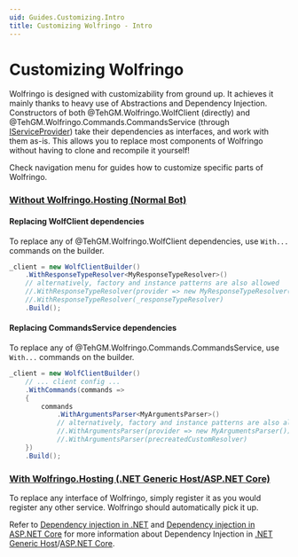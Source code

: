 ```yaml
---
uid: Guides.Customizing.Intro
title: Customizing Wolfringo - Intro
---
```


# Customizing Wolfringo
Wolfringo is designed with customizability from ground up. It achieves it mainly thanks to heavy use of Abstractions and Dependency Injection. Constructors of both @TehGM.Wolfringo.WolfClient (directly) and @TehGM.Wolfringo.Commands.CommandsService (through [IServiceProvider](xref:System.IServiceProvider)) take their dependencies as interfaces, and work with them as-is. This allows you to replace most components of Wolfringo without having to clone and recompile it yourself!

Check navigation menu for guides how to customize specific parts of Wolfringo.

### [Without Wolfringo.Hosting (Normal Bot)](#tab/configuring-normal-bot)
#### Replacing WolfClient dependencies
To replace any of @TehGM.Wolfringo.WolfClient dependencies, use `With...` commands on the builder.
```csharp
_client = new WolfClientBuilder()
    .WithResponseTypeResolver<MyResponseTypeResolver>()
    // alternatively, factory and instance patterns are also allowed
    //.WithResponseTypeResolver(provider => new MyResponseTypeResolver())
    //.WithResponseTypeResolver(_responseTypeResolver)
    .Build();
```

#### Replacing CommandsService dependencies
To replace any of @TehGM.Wolfringo.Commands.CommandsService, use `With...` commands on the builder.

```csharp
_client = new WolfClientBuilder()
    // ... client config ...
    .WithCommands(commands =>
    {
        commands
            .WithArgumentsParser<MyArgumentsParser>()
            // alternatively, factory and instance patterns are also allowed
            //.WithArgumentsParser(provider => new MyArgumentsParser())
            //.WithArgumentsParser(precreatedCustomResolver)
    })
    .Build();
```

### [With Wolfringo.Hosting (.NET Generic Host/ASP.NET Core)](#tab/configuring-hosted-bot)
To replace any interface of Wolfringo, simply register it as you would register any other service. Wolfringo should automatically pick it up.

Refer to [Dependency injection in .NET](https://docs.microsoft.com/en-us/dotnet/core/extensions/dependency-injection) and [Dependency injection in ASP.NET Core](https://docs.microsoft.com/en-gb/aspnet/core/fundamentals/dependency-injection?view=aspnetcore-3.0) for more information about Dependency Injection in [.NET Generic Host](https://docs.microsoft.com/en-gb/aspnet/core/fundamentals/host/generic-host?view=aspnetcore-3.0)/[ASP.NET Core](https://docs.microsoft.com/en-gb/aspnet/core/fundamentals/host/web-host?view=aspnetcore-3.0).